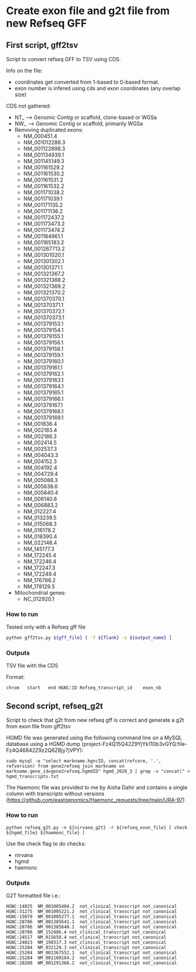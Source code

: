 # Create exon file and g2t file from new Refseq GFF

## First script, gff2tsv

Script to convert refseq GFF to TSV using CDS.

Info on the file:

- coordinates get converted from 1-based to 0-based format.
- exon number is infered using cds and exon coordinates (any overlap size)

CDS not gathered:

- NT_ --> Genomic Contig or scaffold, clone-based or WGSa
- NW_ --> Genomic Contig or scaffold, primarily WGSa
- Removing duplicated exons:
  - NM_000451.4
  - NM_001012288.3
  - NM_001122898.3
  - NM_001134939.1
  - NM_001145149.3
  - NM_001161529.2
  - NM_001161530.2
  - NM_001161531.2
  - NM_001161532.2
  - NM_001171038.2
  - NM_001171039.1
  - NM_001171135.2
  - NM_001171136.2
  - NM_001172437.2
  - NM_001173473.2
  - NM_001173474.2
  - NM_001184961.1
  - NM_001185183.2
  - NM_001267713.2
  - NM_001301020.1
  - NM_001301302.1
  - NM_001301371.1
  - NM_001321367.2
  - NM_001321368.2
  - NM_001321369.2
  - NM_001321370.2
  - NM_001370370.1
  - NM_001370371.1
  - NM_001370372.1
  - NM_001370373.1
  - NM_001379153.1
  - NM_001379154.1
  - NM_001379155.1
  - NM_001379156.1
  - NM_001379158.1
  - NM_001379159.1
  - NM_001379160.1
  - NM_001379161.1
  - NM_001379162.1
  - NM_001379163.1
  - NM_001379164.1
  - NM_001379165.1
  - NM_001379166.1
  - NM_001379167.1
  - NM_001379168.1
  - NM_001379169.1
  - NM_001636.4
  - NM_002183.4
  - NM_002186.3
  - NM_002414.5
  - NM_002537.3
  - NM_004043.3
  - NM_004152.3
  - NM_004192.4
  - NM_004729.4
  - NM_005088.3
  - NM_005638.6
  - NM_005840.4
  - NM_006140.6
  - NM_006883.2
  - NM_012227.4
  - NM_013239.5
  - NM_015068.3
  - NM_016178.2
  - NM_018390.4
  - NM_022148.4
  - NM_145177.3
  - NM_172245.4
  - NM_172246.4
  - NM_172247.3
  - NM_172249.4
  - NM_176786.2
  - NM_178129.5
- Mitochondrial genes:
  - NC_012920.1

### How to run

Tested only with a Refseq gff file

```bash
python gff2tsv.py ${gff_file} [ -f ${flank} -o ${output_name} ]
```

### Outputs

TSV file with the CDS

Format:

```tsv
chrom   start   end HGNC:ID Refseq_transcript_id    exon_nb
```

## Second script, refseq_g2t

Script to check that g2t from new refseq gff is correct and generate a g2t from exon file from gff2tsv

HGMD file was generated using the following command line on a MySQL database using a HGMD dump (project-Fz4Q15Q42Z9YjYk110b3vGYQ:file-Fz4Q46842Z9z2Q6ZBjy7jVPY):

```shell
sudo mysql -e "select markname.hgncID, concat(refcore, '.', refversion) from gene2refseq join markname on markname.gene_id=gene2refseq.hgmdID" hgmd_2020_3 | grep -v "concat(" > hgmd_transcripts.txt
```

The Haemonc file was provided to me by Aisha Dahir and contains a single column with transcripts without versions (https://github.com/eastgenomics/Haemonc_requests/tree/main/URA-97)

### How to run

```shell
python refseq_g2t.py -n ${nirvana_g2t} -r ${refseq_exon_file} [ check ${hgmd_file} ${haemonc_file} ]
```

Use the check flag to do checks:

- nirvana
- hgmd
- haemonc

### Outputs

G2T formatted file i.e.:

```tsv
HGNC:14825  NM_001005484.2  not_clinical_transcript not_canonical
HGNC:31275  NM_001005221.2  not_clinical_transcript not_canonical
HGNC:15079  NM_001005277.1  not_clinical_transcript not_canonical
HGNC:28706  NM_001385641.1  not_clinical_transcript not_canonical
HGNC:28706  NM_001385640.1  not_clinical_transcript not_canonical
HGNC:28706  NM_152486.4 not_clinical_transcript not_canonical
HGNC:24517  NM_015658.4 not_clinical_transcript not_canonical
HGNC:24023  NM_198317.3 not_clinical_transcript not_canonical
HGNC:25284  NM_032129.3 not_clinical_transcript not_canonical
HGNC:25284  NM_001367552.1  not_clinical_transcript not_canonical
HGNC:25284  NM_001160184.2  not_clinical_transcript not_canonical
HGNC:28208  NM_001291366.2  not_clinical_transcript not_canonical
```
